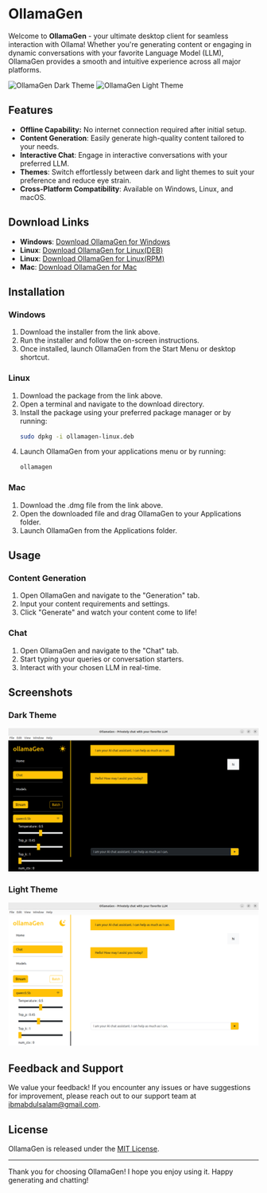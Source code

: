 # OllamaGen

Welcome to **OllamaGen** - your ultimate desktop client for seamless interaction with Ollama! Whether you're generating content or engaging in dynamic conversations with your favorite Language Model (LLM), OllamaGen provides a smooth and intuitive experience across all major platforms.

![OllamaGen Dark Theme](img/chat.png)
![OllamaGen Light Theme](img/generate.png)

## Features

- **Offline Capability:** No internet connection required after initial setup.
- **Content Generation**: Easily generate high-quality content tailored to your needs.
- **Interactive Chat**: Engage in interactive conversations with your preferred LLM.
- **Themes**: Switch effortlessly between dark and light themes to suit your preference and reduce eye strain.
- **Cross-Platform Compatibility**: Available on Windows, Linux, and macOS.

## Download Links

- **Windows**: [Download OllamaGen for Windows](https://github.com/moriire/ollamaGen/releases/download/v0.1.2/ollamaGen-0.1.2.Setup.exe)
- **Linux**: [Download OllamaGen for Linux(DEB)](https://github.com/moriire/ollamaGen/releases/download/v0.1.2/ollamagen_0.1.2_amd64.deb)
- **Linux**: [Download OllamaGen for Linux(RPM)](https://github.com/moriire/ollamaGen/releases/download/v0.1.2/ollamaGen-0.1.2-1.x86_64.rpm)
- **Mac**: [Download OllamaGen for Mac](https://github.com/moriire/ollamaGen/releases/download/v0.1.2/ollamaGen-darwin-arm64-0.1.2.zip)

## Installation

### Windows

1. Download the installer from the link above.
2. Run the installer and follow the on-screen instructions.
3. Once installed, launch OllamaGen from the Start Menu or desktop shortcut.

### Linux

1. Download the package from the link above.
2. Open a terminal and navigate to the download directory.
3. Install the package using your preferred package manager or by running:
   ```sh
   sudo dpkg -i ollamagen-linux.deb
   ```
4. Launch OllamaGen from your applications menu or by running:
   ```sh
   ollamagen
   ```

### Mac

1. Download the .dmg file from the link above.
2. Open the downloaded file and drag OllamaGen to your Applications folder.
3. Launch OllamaGen from the Applications folder.

## Usage

### Content Generation

1. Open OllamaGen and navigate to the "Generation" tab.
2. Input your content requirements and settings.
3. Click "Generate" and watch your content come to life!

### Chat

1. Open OllamaGen and navigate to the "Chat" tab.
2. Start typing your queries or conversation starters.
3. Interact with your chosen LLM in real-time.

## Screenshots

### Dark Theme
![Dark Theme](img/dark.png)

### Light Theme
![Light Theme](img/light.png)

## Feedback and Support

We value your feedback! If you encounter any issues or have suggestions for improvement, please reach out to our support team at [ibmabdulsalam@gmail.com](mailto:ibmabdulsalam@gmail.com).

## License

OllamaGen is released under the [MIT License](LICENCE).

---

Thank you for choosing OllamaGen! I hope you enjoy using it. Happy generating and chatting!